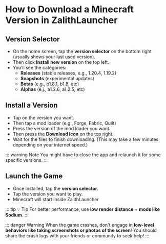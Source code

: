 # How to Download a Minecraft Version in ZalithLauncher

## Version Selector
- On the home screen, tap the **version selector** on the bottom right (usually shows your last used version).
- Then click **Install new version** on the top left.
- You’ll see the categories:  
  - **Releases** (stable releases, e.g., 1.20.4, 1.19.2)  
  - **Snapshots** (experimental updates)  
  - **Betas** (e.g., b1.8.1, b1.8, etc)  
  - **Alphas** (e.j., a1.2.6, a1.2.5, etc)

## Install a Version
- Tap on the version you want.
- Then tap a mod loader (e.g., Forge, Fabric, Quilt)
- Press the version of the mod loader you want.
- Then press the **Download icon** on the top right.
- Wait for the files to finish downloading. (This may take a few minutes depending on your internet speed.)
  
::: warning Note
You might have to close the app and relaunch it for some specific versions.
:::

## Launch the Game
- Once installed, tap the **version selector**.
- Tap the version you want to play.  
- Minecraft will start inside ZalithLauncher

::: tip 💡 Tip
For better performance, use **low render distance** + **mods like Sodium**.
:::

::: danger Warning
When the game crashes, don't engage in **low-level behaviors like taking screenshots or photos of the screen**! You should share the crash logs with your friends or community to seek help!
:::